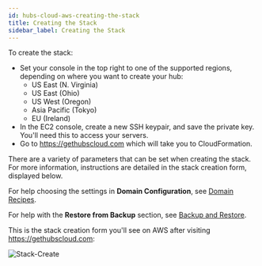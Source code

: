 ```yaml
---
id: hubs-cloud-aws-creating-the-stack
title: Creating the Stack
sidebar_label: Creating the Stack
---
```


To create the stack:

- Set your console in the top right to one of the supported regions, depending on where you want to create your hub:
  - US East (N. Virginia)
  - US East (Ohio)
  - US West (Oregon)
  - Asia Pacific (Tokyo)
  - EU (Ireland)
- In the EC2 console, create a new SSH keypair, and save the private key. You'll need this to access your servers.
- Go to https://gethubscloud.com which will take you to CloudFormation.

There are a variety of parameters that can be set when creating the stack. For more information, instructions are detailed in the stack creation form, displayed below.

For help choosing the settings in **Domain Configuration**, see [Domain Recipes](./hubs-cloud-aws-domain-recipes.md).

For help with the **Restore from Backup** section, see [Backup and Restore](./hubs-cloud-aws-backup-and-restore.md).

This is the stack creation form you'll see on AWS after visiting https://gethubscloud.com:

![Stack-Create](img/hubs-cloud-aws-stack-setup.png)
